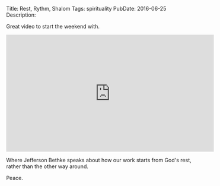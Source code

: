 Title: Rest, Rythm, Shalom
Tags: spirituality
PubDate: 2016-06-25
Description: 

Great video to start the weekend with.

<iframe width="560" height="315" 
 	src="https://www.youtube.com/embed/aJHC0qQp9vU?list=PLhZejCzDImAe7d54VIX4brt8atWzclEW0" frameborder="0" 
	allowfullscreen>
</iframe>

Where Jefferson Bethke speaks about how our work starts from God's rest, rather 
than the other way around.

Peace.
